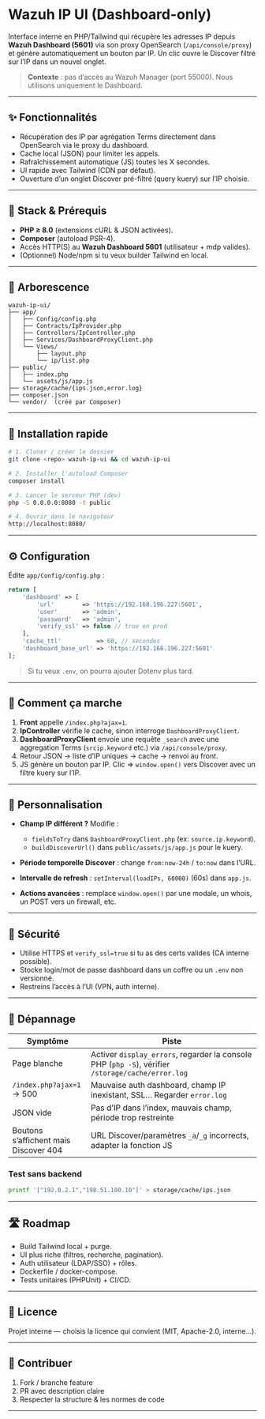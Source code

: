 # Wazuh IP UI (Dashboard-only)

Interface interne en PHP/Tailwind qui récupère les adresses IP depuis **Wazuh Dashboard (5601)** via son proxy OpenSearch (`/api/console/proxy`) et génère automatiquement un bouton par IP. Un clic ouvre le Discover filtré sur l’IP dans un nouvel onglet.

> **Contexte** : pas d’accès au Wazuh Manager (port 55000). Nous utilisons uniquement le Dashboard.

---

## ✨ Fonctionnalités

* Récupération des IP par agrégation Terms directement dans OpenSearch via le proxy du dashboard.
* Cache local (JSON) pour limiter les appels.
* Rafraîchissement automatique (JS) toutes les X secondes.
* UI rapide avec Tailwind (CDN par défaut).
* Ouverture d’un onglet Discover pré-filtré (query kuery) sur l’IP choisie.

---

## 🧱 Stack & Prérequis

* **PHP ≥ 8.0** (extensions cURL & JSON activées).
* **Composer** (autoload PSR-4).
* Accès HTTP(S) au **Wazuh Dashboard 5601** (utilisateur + mdp valides).
* (Optionnel) Node/npm si tu veux builder Tailwind en local.

---

## 🌲 Arborescence

```
wazuh-ip-ui/
├── app/
│   ├── Config/config.php
│   ├── Contracts/IpProvider.php
│   ├── Controllers/IpController.php
│   ├── Services/DashboardProxyClient.php
│   └── Views/
│       ├── layout.php
│       └── ip/list.php
├── public/
│   ├── index.php
│   └── assets/js/app.js
├── storage/cache/{ips.json,error.log}
├── composer.json
└── vendor/  (créé par Composer)
```

---

## 🚀 Installation rapide

```bash
# 1. Cloner / créer le dossier
git clone <repo> wazuh-ip-ui && cd wazuh-ip-ui

# 2. Installer l'autoload Composer
composer install

# 3. Lancer le serveur PHP (dev)
php -S 0.0.0.0:8080 -t public

# 4. Ouvrir dans le navigateur
http://localhost:8080/
```

---

## ⚙️ Configuration

Édite `app/Config/config.php` :

```php
return [
    'dashboard' => [
        'url'        => 'https://192.168.196.227:5601',
        'user'       => 'admin',
        'password'   => 'admin',
        'verify_ssl' => false // true en prod
    ],
    'cache_ttl'          => 60, // secondes
    'dashboard_base_url' => 'https://192.168.196.227:5601'
];
```

> Si tu veux `.env`, on pourra ajouter Dotenv plus tard.

---

## 🔄 Comment ça marche

1. **Front** appelle `/index.php?ajax=1`.
2. **IpController** vérifie le cache, sinon interroge `DashboardProxyClient`.
3. **DashboardProxyClient** envoie une requête `_search` avec une aggregation Terms (`srcip.keyword` etc.) via `/api/console/proxy`.
4. Retour JSON → liste d’IP uniques → cache → renvoi au front.
5. JS génère un bouton par IP. Clic ⇒ `window.open()` vers Discover avec un filtre kuery sur l’IP.

---

## 🔧 Personnalisation

* **Champ IP différent ?** Modifie :

  * `fieldsToTry` dans `DashboardProxyClient.php` (ex: `source.ip.keyword`).
  * `buildDiscoverUrl()` dans `public/assets/js/app.js` pour le kuery.
* **Période temporelle Discover** : change `from:now-24h` / `to:now` dans l’URL.
* **Intervalle de refresh** : `setInterval(loadIPs, 60000)` (60s) dans `app.js`.
* **Actions avancées** : remplace `window.open()` par une modale, un whois, un POST vers un firewall, etc.

---

## 🔐 Sécurité

* Utilise HTTPS et `verify_ssl=true` si tu as des certs valides (CA interne possible).
* Stocke login/mot de passe dashboard dans un coffre ou un `.env` non versionné.
* Restreins l’accès à l’UI (VPN, auth interne).

---

## 🐞 Dépannage

| Symptôme                              | Piste                                                                                             |
| ------------------------------------- | ------------------------------------------------------------------------------------------------- |
| Page blanche                          | Activer `display_errors`, regarder la console PHP (`php -S`), vérifier `/storage/cache/error.log` |
| `/index.php?ajax=1` → 500             | Mauvaise auth dashboard, champ IP inexistant, SSL… Regarder `error.log`                           |
| JSON vide                             | Pas d’IP dans l’index, mauvais champ, période trop restreinte                                     |
| Boutons s’affichent mais Discover 404 | URL Discover/paramètres `_a`/`_g` incorrects, adapter la fonction JS                              |

### Test sans backend

```bash
printf '["192.0.2.1","198.51.100.10"]' > storage/cache/ips.json
```

---

## 🛣️ Roadmap

* Build Tailwind local + purge.
* UI plus riche (filtres, recherche, pagination).
* Auth utilisateur (LDAP/SSO) + rôles.
* Dockerfile / docker-compose.
* Tests unitaires (PHPUnit) + CI/CD.

---

## 📜 Licence

Projet interne — choisis la licence qui convient (MIT, Apache-2.0, interne…).

---

## 🙌 Contribuer

1. Fork / branche feature
2. PR avec description claire
3. Respecter la structure & les normes de code

---

